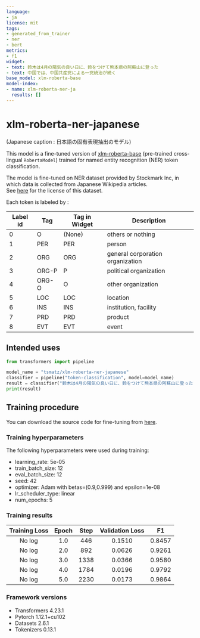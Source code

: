 ```yaml
---
language:
- ja
license: mit
tags:
- generated_from_trainer
- ner
- bert
metrics:
- f1
widget:
- text: 鈴木は4月の陽気の良い日に、鈴をつけて熊本県の阿蘇山に登った
- text: 中国では、中国共産党による一党統治が続く
base_model: xlm-roberta-base
model-index:
- name: xlm-roberta-ner-ja
  results: []
---
```


<!-- This model card has been generated automatically according to the information the Trainer had access to. You
should probably proofread and complete it, then remove this comment. -->

# xlm-roberta-ner-japanese

(Japanese caption : 日本語の固有表現抽出のモデル)

This model is a fine-tuned version of [xlm-roberta-base](https://huggingface.co/xlm-roberta-base) (pre-trained cross-lingual ```RobertaModel```) trained for named entity recognition (NER) token classification.

The model is fine-tuned on NER dataset provided by Stockmark Inc, in which data is collected from Japanese Wikipedia articles.<br>
See [here](https://github.com/stockmarkteam/ner-wikipedia-dataset) for the license of this dataset.

Each token is labeled by :

| Label id | Tag | Tag in Widget | Description |
|---|---|---|---|
| 0 | O | (None) | others or nothing |
| 1 | PER | PER | person |
| 2 | ORG | ORG | general corporation organization |
| 3 | ORG-P | P | political organization |
| 4 | ORG-O | O | other organization |
| 5 | LOC | LOC | location |
| 6 | INS | INS | institution, facility |
| 7 | PRD | PRD | product |
| 8 | EVT | EVT | event |

## Intended uses

```python
from transformers import pipeline

model_name = "tsmatz/xlm-roberta-ner-japanese"
classifier = pipeline("token-classification", model=model_name)
result = classifier("鈴木は4月の陽気の良い日に、鈴をつけて熊本県の阿蘇山に登った")
print(result)
```

## Training procedure

You can download the source code for fine-tuning from [here](https://github.com/tsmatz/huggingface-finetune-japanese/blob/master/01-named-entity.ipynb).

### Training hyperparameters

The following hyperparameters were used during training:
- learning_rate: 5e-05
- train_batch_size: 12
- eval_batch_size: 12
- seed: 42
- optimizer: Adam with betas=(0.9,0.999) and epsilon=1e-08
- lr_scheduler_type: linear
- num_epochs: 5

### Training results

| Training Loss | Epoch | Step | Validation Loss | F1     |
|:-------------:|:-----:|:----:|:---------------:|:------:|
| No log        | 1.0   | 446  | 0.1510          | 0.8457 |
| No log        | 2.0   | 892  | 0.0626          | 0.9261 |
| No log        | 3.0   | 1338 | 0.0366          | 0.9580 |
| No log        | 4.0   | 1784 | 0.0196          | 0.9792 |
| No log        | 5.0   | 2230 | 0.0173          | 0.9864 |


### Framework versions

- Transformers 4.23.1
- Pytorch 1.12.1+cu102
- Datasets 2.6.1
- Tokenizers 0.13.1
